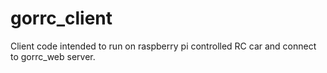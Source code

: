 # gorrc_client
Client code intended to run on raspberry pi controlled RC car and connect to gorrc_web server.
